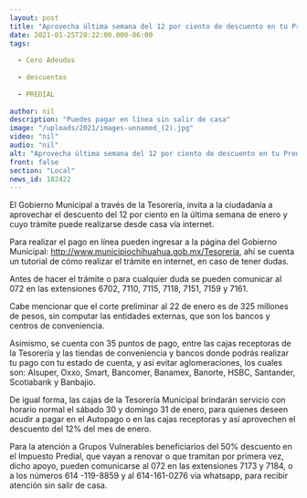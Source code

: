 ```yaml
---
layout: post
title: "Aprovecha última semana del 12 por ciento de descuento en tu Predial"
date: 2021-01-25T20:22:00.000-06:00
tags:
  
  - Cero Adeudos
  
  - descuentos
  
  - PREDIAL
  
author: nil
description: "Puedes pagar en línea sin salir de casa"
image: "/uploads/2021/images-unnamed_(2).jpg"
video: "nil"
audio: "nil"
alt: "Aprovecha última semana del 12 por ciento de descuento en tu Predial"
front: false
section: "Local"
news_id: 182422
---
```


El Gobierno Municipal a través de la Tesorería, invita a la ciudadanía a aprovechar el descuento del 12 por ciento en la última semana de enero y cuyo trámite puede realizarse desde casa vía internet.

Para realizar el pago en línea pueden ingresar a la página del Gobierno Municipal: http://www.municipiochihuahua.gob.mx/Tesoreria, ahí se cuenta un tutorial de cómo realizar el trámite en internet, en caso de tener dudas.

Antes de hacer el trámite o para cualquier duda se pueden comunicar al 072 en las extensiones 6702, 7110, 7115, 7118, 7151, 7159 y 7161.

Cabe mencionar que el corte preliminar al 22 de enero es de 325 millones de pesos, sin computar las entidades externas, que son los bancos y centros de conveniencia.  

Asimismo, se cuenta con 35 puntos de pago, entre las cajas receptoras de la Tesorería y las  tiendas de conveniencia y bancos donde podrás realizar tu pago con tu estado de cuenta, y así evitar aglomeraciones, los cuales son: Alsuper, Oxxo, Smart, Bancomer, Banamex, Banorte, HSBC, Santander, Scotiabank y Banbajio.

De igual forma, las cajas de la Tesorería Municipal brindarán servicio con horario normal el sábado 30 y domingo 31 de enero, para quienes deseen acudir a pagar en el Autopago o en las cajas receptoras y así aprovechen el descuento del 12% del mes de enero.

Para la atención a Grupos Vulnerables beneficiarios del 50% descuento en el Impuesto Predial, que vayan a renovar o que tramitan por primera vez, dicho apoyo, pueden comunicarse al 072 en las extensiones 7173 y 7184, o a los números 614 -119-8859 y al 614-161-0276 vía whatsapp, para recibir atención sin salir de casa.